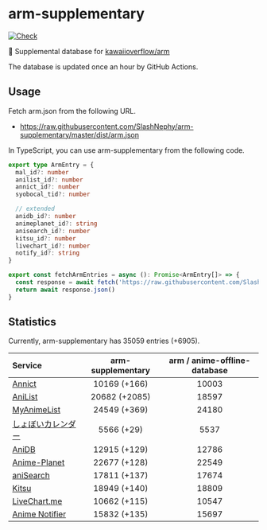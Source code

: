 # arm-supplementary

[![Check](https://github.com/SlashNephy/arm-supplementary/actions/workflows/check-node.yml/badge.svg)](https://github.com/SlashNephy/arm-supplementary/actions/workflows/check-node.yml)

💊 Supplemental database for [kawaiioverflow/arm](https://github.com/kawaiioverflow/arm)

The database is updated once an hour by GitHub Actions.

## Usage

Fetch arm.json from the following URL.

- https://raw.githubusercontent.com/SlashNephy/arm-supplementary/master/dist/arm.json

In TypeScript, you can use arm-supplementary from the following code.

```TypeScript
export type ArmEntry = {
  mal_id?: number
  anilist_id?: number
  annict_id?: number
  syobocal_tid?: number

  // extended
  anidb_id?: number
  animeplanet_id?: string
  anisearch_id?: number
  kitsu_id?: number
  livechart_id?: number
  notify_id?: string
}

export const fetchArmEntries = async (): Promise<ArmEntry[]> => {
  const response = await fetch('https://raw.githubusercontent.com/SlashNephy/arm-supplementary/master/dist/arm.json')
  return await response.json()
}
```

## Statistics

Currently, arm-supplementary has 35059 entries (+6905).

| Service                                     | arm-supplementary | arm / anime-offline-database |
| :------------------------------------------ | :---------------: | :--------------------------: |
| [Annict](https://annict.com)                |   10169 (+166)    |            10003             |
| [AniList](https://anilist.co)               |   20682 (+2085)   |            18597             |
| [MyAnimeList](https://myanimelist.net)      |   24549 (+369)    |            24180             |
| [しょぼいカレンダー](https://cal.syoboi.jp) |    5566 (+29)     |             5537             |
| [AniDB](https://anidb.net)                  |   12915 (+129)    |            12786             |
| [Anime-Planet](https://anime-planet.com)    |   22677 (+128)    |            22549             |
| [aniSearch](https://anisearch.com)          |   17811 (+137)    |            17674             |
| [Kitsu](https://kitsu.io)                   |   18949 (+140)    |            18809             |
| [LiveChart.me](https://livechart.me)        |   10662 (+115)    |            10547             |
| [Anime Notifier](https://notify.moe)        |   15832 (+135)    |            15697             |

